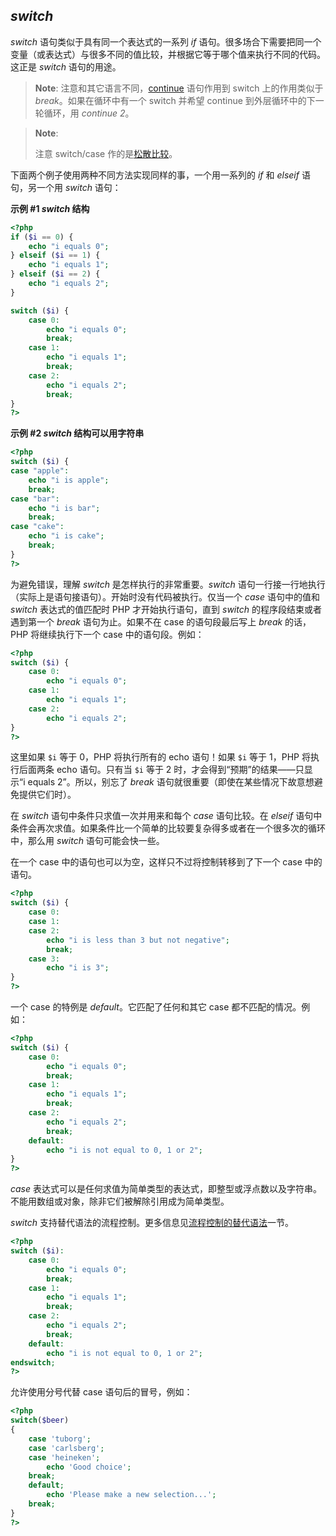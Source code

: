 *switch*
--------

*switch* 语句类似于具有同一个表达式的一系列 *if*
语句。很多场合下需要把同一个变量（或表达式）与很多不同的值比较，并根据它等于哪个值来执行不同的代码。这正是
*switch* 语句的用途。

> **Note**: <span class="simpara">
> 注意和其它语言不同，<a href="/control-structures/continue.html" class="link">continue</a>
> 语句作用到 switch 上的作用类似于 *break*。如果在循环中有一个 switch
> 并希望 continue 到外层循环中的下一轮循环，用 *continue 2*。 </span>

> **Note**:
>
> 注意 switch/case
> 作的是<a href="/types/comparisons.html#types.comparisions-loose" class="link">松散比较</a>。

下面两个例子使用两种不同方法实现同样的事，一个用一系列的 *if* 和
*elseif* 语句，另一个用 *switch* 语句：

**示例 \#1 *switch* 结构**

``` php
<?php
if ($i == 0) {
    echo "i equals 0";
} elseif ($i == 1) {
    echo "i equals 1";
} elseif ($i == 2) {
    echo "i equals 2";
}

switch ($i) {
    case 0:
        echo "i equals 0";
        break;
    case 1:
        echo "i equals 1";
        break;
    case 2:
        echo "i equals 2";
        break;
}
?>
```

**示例 \#2 *switch* 结构可以用字符串**

``` php
<?php
switch ($i) {
case "apple":
    echo "i is apple";
    break;
case "bar":
    echo "i is bar";
    break;
case "cake":
    echo "i is cake";
    break;
}
?>
```

为避免错误，理解 *switch* 是怎样执行的非常重要。*switch*
语句一行接一行地执行（实际上是语句接语句）。开始时没有代码被执行。仅当一个
*case* 语句中的值和 *switch* 表达式的值匹配时 PHP 才开始执行语句，直到
*switch* 的程序段结束或者遇到第一个 *break* 语句为止。如果不在 case
的语句段最后写上 *break* 的话，PHP 将继续执行下一个 case
中的语句段。例如：

``` php
<?php
switch ($i) {
    case 0:
        echo "i equals 0";
    case 1:
        echo "i equals 1";
    case 2:
        echo "i equals 2";
}
?>
```

这里如果 `$i` 等于 0，PHP 将执行所有的 echo 语句！如果 `$i` 等于 1，PHP
将执行后面两条 echo 语句。只有当 `$i` 等于 2
时，才会得到“预期”的结果——只显示“i equals 2”。所以，别忘了 *break*
语句就很重要（即使在某些情况下故意想避免提供它们时）。

在 *switch* 语句中条件只求值一次并用来和每个 *case* 语句比较。在
*elseif*
语句中条件会再次求值。如果条件比一个简单的比较要复杂得多或者在一个很多次的循环中，那么用
*switch* 语句可能会快一些。

在一个 case 中的语句也可以为空，这样只不过将控制转移到了下一个 case
中的语句。

``` php
<?php
switch ($i) {
    case 0:
    case 1:
    case 2:
        echo "i is less than 3 but not negative";
        break;
    case 3:
        echo "i is 3";
}
?>
```

一个 case 的特例是 *default*。它匹配了任何和其它 case
都不匹配的情况。例如：

``` php
<?php
switch ($i) {
    case 0:
        echo "i equals 0";
        break;
    case 1:
        echo "i equals 1";
        break;
    case 2:
        echo "i equals 2";
        break;
    default:
        echo "i is not equal to 0, 1 or 2";
}
?>
```

*case*
表达式可以是任何求值为简单类型的表达式，即整型或浮点数以及字符串。不能用数组或对象，除非它们被解除引用成为简单类型。

*switch*
支持替代语法的流程控制。更多信息见<a href="/control-structures/alternative-syntax.html" class="link">流程控制的替代语法</a>一节。

``` php
<?php
switch ($i):
    case 0:
        echo "i equals 0";
        break;
    case 1:
        echo "i equals 1";
        break;
    case 2:
        echo "i equals 2";
        break;
    default:
        echo "i is not equal to 0, 1 or 2";
endswitch;
?>
```

允许使用分号代替 case 语句后的冒号，例如：

``` php
<?php
switch($beer)
{
    case 'tuborg';
    case 'carlsberg';
    case 'heineken';
        echo 'Good choice';
    break;
    default;
        echo 'Please make a new selection...';
    break;
}
?>
```
